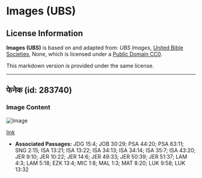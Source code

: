 # Images (UBS)

## License Information

**Images (UBS)** is based on and adapted from: _UBS Images_, [United Bible Societies](https://unitedbiblesocieties.org/), None, which is licensed under a [Public Domain CC0](https://creativecommons.org/public-domain/cc0/).

This markdown version is provided under the same license.



--------------------------------

## फेनेक (id: 283740)

### Image Content

![Image](https://cdn.aquifer.bible/aquifer-content/resources/Media/WEB-0214_fennec.jpg)

[link](https://cdn.aquifer.bible/aquifer-content/resources/Media/WEB-0214_fennec.jpg)

* **Associated Passages:** JDG 15:4; JOB 30:29; PSA 44:20; PSA 63:11; SNG 2:15; ISA 13:21; ISA 13:22; ISA 34:13; ISA 34:14; ISA 35:7; ISA 43:20; JER 9:10; JER 10:22; JER 14:6; JER 49:33; JER 50:39; JER 51:37; LAM 4:3; LAM 5:18; EZK 13:4; MIC 1:8; MAL 1:3; MAT 8:20; LUK 9:58; LUK 13:32

